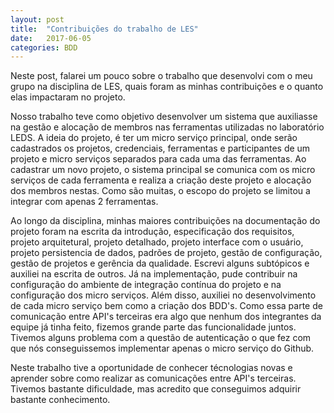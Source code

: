 ```yaml
---
layout: post
title:  "Contribuições do trabalho de LES"
date:   2017-06-05
categories: BDD
---
```


Neste post, falarei um pouco sobre o trabalho que desenvolvi com o meu grupo na disciplina de LES, quais foram as minhas contribuições e o quanto elas impactaram no projeto.

Nosso trabalho teve como objetivo desenvolver um sistema que auxiliasse na gestão e alocação de membros nas ferramentas utilizadas no laboratório LEDS. A ideia do projeto, é ter um micro serviço principal, onde serão cadastrados os projetos, credenciais, ferramentas e participantes de um projeto e micro serviços separados para cada uma das ferramentas. Ao cadastrar um novo projeto, o sistema principal se comunica com os micro serviços de cada ferramenta e realiza a criação deste projeto e alocação dos membros nestas. Como são muitas, o escopo do projeto se limitou a integrar com apenas 2 ferramentas.

Ao longo da disciplina, minhas maiores contribuições na documentação do projeto foram na escrita da introdução, especificação dos requisitos, projeto arquitetural, projeto detalhado, projeto interface com o usuário, projeto persistencia de dados, padrões de projeto, gestão de configuração, gestão de projetos e gerência da qualidade. Escrevi alguns subtópicos e auxiliei na escrita de outros. Já na implementação, pude contribuir na configuração do ambiente de integração contínua do projeto e na configuração dos micro serviços. Além disso, auxiliei no desenvolvimento de cada micro serviço bem como a criação dos BDD's. Como essa parte de comunicação entre API's terceiras era algo que nenhum dos integrantes da equipe já tinha feito, fizemos grande parte das funcionalidade juntos. Tivemos alguns problema com a questão de autenticação o que fez com que nós conseguissemos implementar apenas o micro serviço do Github. 

Neste trabalho tive a oportunidade de conhecer técnologias novas e aprender sobre como realizar as comunicações entre API's terceiras. Tivemos bastante dificuldade, mas acredito que conseguimos adquirir bastante conhecimento.
